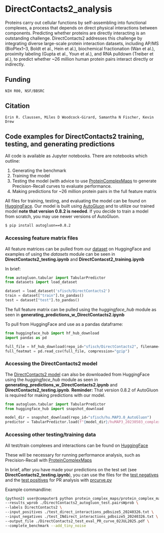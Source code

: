 # DirectContacts2_analysis
Proteins carry out cellular functions by self-assembling into functional complexes, a process that depends on direct physical interactions between components. Predicting whether proteins are directly interacting is an outstanding challenge. DirectContacts2 addresses this challenge by integrating diverse large-scale protein interaction datasets, including AP/MS (BioPlex1–3, Boldt et al., Hein et al.), biochemical fractionation (Wan et al.), proximity labeling (Gupta et al., Youn et al.), and RNA pulldown (Treiber et al.), to predict whether ~26 million human protein pairs interact directly or indirectly.

## Funding

    NIH R00, NSF/BBSRC

## Citation

    Erin R. Claussen, Miles D Woodcock-Girard, Samantha N Fischer, Kevin Drew


## Code examples for DirectContacts2 training, testing, and generating predictions

All code is available as Jupyter notebooks. There are notebooks which outline:
  1. Generating the benchmark
  2. Training the model
  3. Testing the model (with advice to use [ProteinComplexMaps](https://github.com/KDrewLab/protein_complex_maps.git) to generate Precision-Recall curves to evaluate performance.
  4. Making predictions for ~26 million protein pairs in the full feature matrix

All files for training, testing, and evaluating the model can be found on [HuggingFace](https://huggingface.co/datasets/sfisch/DirectContacts2/tree/main). Our model is built using [AutoGluon](https://auto.gluon.ai/stable/index.html) and to utilize our trained model **note that version 0.8.2 is needed**. If you decide to train a model from scratch, you may use newer versions of AutoGluon.

  ```bash
  $ pip install autogluon==0.8.2
  ```

### Accessing feature matrix files

All feature matrices can be pulled from our [dataset](https://huggingface.co/datasets/sfisch/DirectContacts2) on HuggingFace
and examples of using the *datasets* module can be seen in **DirectContacts2_testing.ipynb** and **DirectContacst2_training.ipynb**

In brief:
  ```python
  from autogluon.tabular import TabularPredictor
  from datasets import load_dataset

  dataset = load_dataset('sfisch/DirectContacts2')
  train = dataset["train"].to_pandas()
  test = dataset["test"].to_pandas()
  ```

The full feature matrix can be pulled using the *huggingface_hub* module as seen in **generating_predictions_w_DirectContacts2.ipynb** 

To pull from HuggingFace and use as a pandas dataframe:
  ```python
  from huggingface_hub import hf_hub_download
  import pandas as pd

  full_file = hf_hub_download(repo_id="sfisch/DirectContacts2", filename='full/humap3_full_feature_matrix_20220625.csv.gz', repo_type='dataset')
  full_featmat = pd.read_csv(full_file, compression="gzip")
  ```
### Accessing the DirectContacts2 model
The [DirectContacts2 model](https://huggingface.co/sfisch/DirectContacts2_AutoGluon) can also be downloaded from HuggingFace using the *huggingface_hub* module as seen in **generating_predictions_w_DirectContacts2.ipynb** and **DirectContacts2_testing.ipynb**. **Reminder:** That version 0.8.2 of AutoGluon is required for making predictions with our model.

  ```python
  from autogluon.tabular import TabularPredictor
  from huggingface_hub import snapshot_download

  model_dir = snapshot_download(repo_id="sfisch/hu.MAP3.0_AutoGluon")
  predictor = TabularPredictor.load(f"{model_dir}/huMAP3_20230503_complexportal_subset10kNEG_notScaled_accuracy")
  ```
### Accessing other testing/training data
All test/train complexes and interactions can be found on [HuggingFace](https://huggingface.co/datasets/sfisch/DirectContacts2/tree/main/reference_interactions)

These will be necessary for running performance analysis, such as Precision-Recall with [ProteinComplexMaps](https://github.com/KDrewLab/protein_complex_maps.git) 

In brief, after you have made your predictions on the test set (see **DirectContacts2_testing.ipynb**), you can use the files for the [test negatives](https://huggingface.co/datasets/sfisch/DirectContacts2/blob/main/reference_interactions/test_INdirect_interactions_pdbsize5_20240326.txt) and the [test positives](https://huggingface.co/datasets/sfisch/DirectContacts2/blob/main/reference_interactions/test_direct_interactions_pdbsize5_20240326.txt) for PR analysis with [prcurve.py](https://github.com/KDrewLab/protein_complex_maps/blob/master/protein_complex_maps/evaluation/plots/prcurve.py)

Example commandline:
  ```bash
(python2) user@computer$ python protein_complex_maps/protein_complex_maps/evaluation/plots/prcurve.py \
--results_wprob ./DirectContacts2_autogluon_test.pairsWprob \
--labels DirectContacts2 \
--input_positives ./test_direct_interactions_pdbsize5_20240326.txt \
--input_negatives ./test_INdirect_interactions_pdbsize5_20240326.txt \
--output_file ./DirectContacts2_test_eval_PR_curve_02JUL2025.pdf \
--complete_benchmark --add_tiny_noise
  ```
